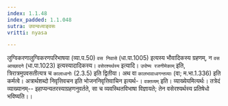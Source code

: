 ```yaml
---
index: 1.1.48
index_padded: 1.1.048
sutra: उपान्वध्याङ्वसः
vritti: nyasa

---
```

लुग्विकरणालुग्विकरणपरिभाषया (व्या.प.50) `वस निवासे` (धा.पा.1005) इत्यस्य भौवादिकस्य ग्रहणम्, न `वस आच्छादने` (धा.पा.1023) इत्यस्यादादिकस्य।
`वसेरश्यर्थस्य` इत्यादि। `उपोष्य रजनीमेकाम्` इति, त्रिरात्रमुपवसतीत्यत्र च `कालाध्वनोः` (2.3.5) इति द्वितीया। अथ वा `कालभावाध्वगन्तव्याः` (वा; म.भा.1.336) इति कर्मत्वे। अत्रार्थशब्दो निवृत्तिवचन इति भोजननिवृत्तिवाचिन इत्यर्थ-। `वक्तव्यम्` इति। व्याख्येयमित्यर्थः। तत्रेदं व्याख्यानम्-- इहाप्यन्यतरस्याग्रहणनुवर्तते, सा च व्यवस्थितविभाषा विज्ञायते; तेन वसेरश्यर्थस्य प्रतिषेधो भविष्यति।।
